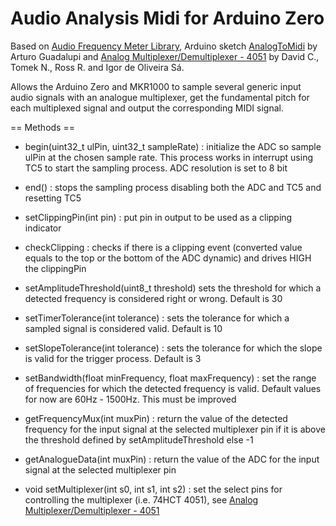 # Audio Analysis Midi for Arduino Zero

Based on [Audio Frequency Meter Library](https://github.com/arduino-libraries/AudioFrequencyMeter), Arduino sketch [AnalogToMidi](https://github.com/arduino-libraries/AudioFrequencyMeter) by Arturo Guadalupi and [Analog Multiplexer/Demultiplexer - 4051](https://playground.arduino.cc/Learning/4051/) by David C., Tomek N., Ross R. and Igor de Oliveira Sá.

Allows the Arduino Zero and MKR1000 to sample several generic input audio signals with an analogue multiplexer, get the fundamental pitch for each multiplexed signal and output the corresponding MIDI signal.


== Methods ==
* begin(uint32_t ulPin, uint32_t sampleRate) : initialize the ADC so sample ulPin at the chosen sample rate. This process works in interrupt using TC5 to start the sampling process. ADC resolution is set to 8 bit

* end() : stops the sampling process disabling both the ADC and TC5 and resetting TC5

* setClippingPin(int pin) : put pin in output to be used as a clipping indicator

* checkClipping : checks if there is a clipping event (converted value equals to the top or the bottom of the ADC dynamic) and drives HIGH the clippingPin

* setAmplitudeThreshold(uint8_t threshold) sets the threshold for which a detected frequency is considered right or wrong. Default is 30

* setTimerTolerance(int tolerance)  : sets the tolerance for which a sampled signal is considered valid. Default is 10

* setSlopeTolerance(int tolerance) : sets the tolerance for which the slope is valid for the trigger process. Default is 3

* setBandwidth(float minFrequency, float maxFrequency) : set the range of frequencies for which the detected frequency is valid. Default values for now are 60Hz - 1500Hz. This must be improved 

* getFrequencyMux(int muxPin) : return the value of the detected frequency for the input signal at the selected multiplexer pin if it is above the threshold defined by setAmplitudeThreshold else -1

* getAnalogueData(int muxPin) : return the value of the ADC for the input signal at the selected multiplexer pin

* void setMultiplexer(int s0, int s1, int s2) : set the select pins for controlling the multiplexer (i.e. 74HCT 4051), see [Analog Multiplexer/Demultiplexer - 4051](https://playground.arduino.cc/Learning/4051/)
